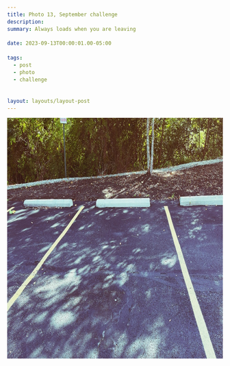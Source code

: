 ```yaml
---
title: Photo 13, September challenge
description:
summary: Always loads when you are leaving

date: 2023-09-13T00:00:01.00-05:00

tags:
  - post
  - photo
  - challenge


layout: layouts/layout-post
---
```

<img width="1000" height="562" class="img-border" src="/img/2023-09-13-empty-spot.jpeg" alt="empty parking spot" />
